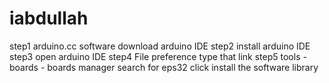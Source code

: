 # iabdullah
step1
arduino.cc
software
download arduino IDE
step2
install arduino IDE
step3
open arduino IDE
step4
File
preference
type that link
step5
tools - boards - boards manager
search for eps32
click install the software library
